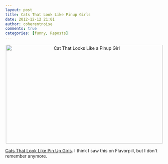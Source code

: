 ```yaml
---
layout: post
title: Cats That Look Like Pinup Girls
date: 2012-12-12 21:01
author: coherentnoise
comments: true
categories: [funny, Reposts]
---
```

<p style="text-align:center;"><a href="http://catsthatlooklikepinupgirls.tumblr.com/" rel="attachment wp-att-633"><img class="aligncenter size-full wp-image-633" alt="Cat That Looks Like a Pinup Girl" src="http://squishyrobot.files.wordpress.com/2012/12/tumblr_mefs7rdype1rhh2v5o1_500.jpg" width="500" height="314" /></a></p>
<a title="Cats that Look Like Pinup Girls" href="http://catsthatlooklikepinupgirls.tumblr.com/" target="_blank">Cats That Look Like Pin Up Girls</a>. I think I saw this on Flavorpill, but I don't remember anymore.
